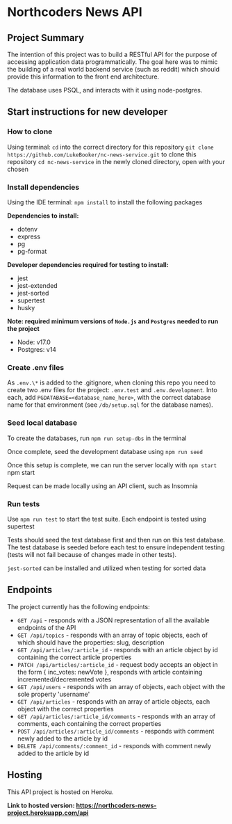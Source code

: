 # Northcoders News API

## Project Summary

The intention of this project was to build a RESTful API for the purpose of accessing application data programmatically. The goal here was to mimic the building of a real world backend service (such as reddit) which should provide this information to the front end architecture.

The database uses PSQL, and interacts with it using node-postgres.

## Start instructions for new developer

### How to clone

Using terminal:
`cd` into the correct directory for this repository
`git clone https://github.com/LukeBooker/nc-news-service.git` to clone this repository
`cd nc-news-service` in the newly cloned directory, open with your chosen

### Install dependencies

Using the IDE terminal:
`npm install` to install the following packages

**Dependencies to install:**

- dotenv
- express
- pg
- pg-format

**Developer dependencies required for testing to install:**

- jest
- jest-extended
- jest-sorted
- supertest
- husky

**Note: required minimum versions of `Node.js` and `Postgres` needed to run the project**

- Node: v17.0
- Postgres: v14

### Create .env files

As `.env.\*` is added to the .gitignore, when cloning this repo you need to create two .env files for the project: `.env.test` and `.env.development`. Into each, add `PGDATABASE=<database_name_here>`, with the correct database name for that environment (see `/db/setup.sql` for the database names).

### Seed local database

To create the databases, run `npm run setup-dbs` in the terminal

Once complete, seed the development database using `npm run seed`

Once this setup is complete, we can run the server locally with `npm start`
npm start

Request can be made locally using an API client, such as Insomnia

### Run tests

Use `npm run test` to start the test suite. Each endpoint is tested using supertest

Tests should seed the test database first and then run on this test database. The test database is seeded before each test to ensure independent testing (tests will not fail because of changes made in other tests).

`jest-sorted` can be installed and utilized when testing for sorted data

## Endpoints

The project currently has the following endpoints:

- `GET /api` - responds with a JSON representation of all the available endpoints of the API
- `GET /api/topics` - responds with an array of topic objects, each of which should have the properties: slug, description
- `GET /api/articles/:article_id` - responds with an article object by id containing the correct article properties
- `PATCH /api/articles/:article_id` - request body accepts an object in the form { inc_votes: newVote }, responds with article containing incremented/decremented votes
- `GET /api/users` - responds with an array of objects, each object with the sole property 'username'
- `GET /api/articles` - responds with an array of article objects, each object with the correct properties
- `GET /api/articles/:article_id/comments` - responds with an array of comments, each containing the correct properties
- `POST /api/articles/:article_id/comments` - responds with comment newly added to the article by id
- `DELETE /api/comments/:comment_id` - responds with comment newly added to the article by id

## Hosting

This API project is hosted on Heroku.

**Link to hosted version: https://northcoders-news-project.herokuapp.com/api**
